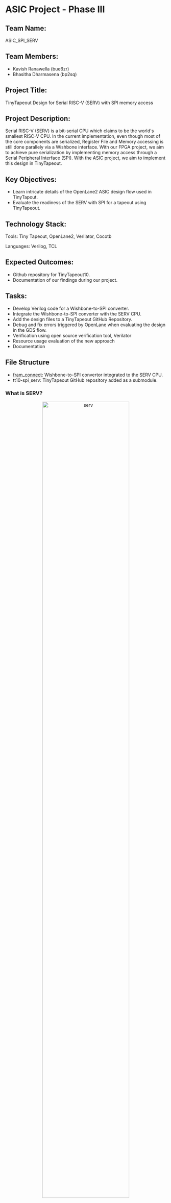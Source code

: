 # ASIC Project - Phase III

## Team Name: 
ASIC_SPI_SERV

## Team Members:
- Kavish Ranawella (bue6zr)
- Bhasitha Dharmasena (bp2sq)

## Project Title:
TinyTapeout Design for Serial RISC-V (SERV) with SPI memory access

## Project Description:
Serial RISC-V (SERV) is a bit-serial CPU which claims to be the world's smallest RISC-V CPU. In the current implementation, even though most of the core components are serialized, Register File and Memory accessing is still done parallely via a Wishbone interface. With our FPGA project, we aim to achieve pure serialization by implementing memory access through a Serial Peripheral Interface (SPI). With the ASIC project, we aim to implement this design in TinyTapeout.

## Key Objectives:
- Learn intricate details of the OpenLane2 ASIC design flow used in TinyTapout.
- Evaluate the readiness of the SERV with SPI for a tapeout using TinyTapeout.


## Technology Stack:
Tools: Tiny Tapeout, OpenLane2, Verilator, Cocotb

Languages: Verilog, TCL


## Expected Outcomes:
- Github repository for TinyTapeout10.
- Documentation of our findings during our project.


## Tasks:
- Develop Verilog code for a Wishbone-to-SPI converter.
- Integrate the Wishbone-to-SPI converter with the SERV CPU.
- Add the design files to a TinyTapeout GitHub Repository.
- Debug and fix errors triggered by OpenLane when evaluating the design in the GDS flow.
- Verification using open source verification tool, Verilator
- Resource usage evaluation of the new approach
- Documentation

## File Structure
- [fram_connect](https://github.com/hplp/2025-asic-design-projects-asic_spi_i2c/tree/main/fram_connect): Wishbone-to-SPI convertor integrated to the SERV CPU.
- tt10-spi_serv: TinyTapeout GitHub repository added as a submodule.




### What is SERV?

<figure style="text-align: center;">
  <img src="images/serv.png" alt="serv" width="80%">
</figure>

Serial RISC-V (SERV) is bit-serial CPU that claims to be the world's smallest RISC-V CPU. It is,
- Open source (under BSD license)
- Uses Wishbone interface for Data and Instruction Buses
- Compatible with Zephyr OS (light-weight, open-source OS by Linux Foundation)

For this project, we use **Servant** which is a reference platform which packages memory, GPIO and timers with SERV to make it a standalone computer. This also uses Wishbone for the memory interfaces.

### Wishbone vs SPI (Serial Peripheral Interface)

###### Wishbone:
- A parallel synchronous protocol
- Relatively high speed - **Can access 1 word using 1 clock cycle**
- Requires high wire count **(100+ in total)**

<figure style="text-align: center;">
  <img src="images/wb_con_2.png" alt="wb_con" width=35%">
  <figcaption>Figure:Wishbone Connection</figcaption>
</figure>


###### SPI
- A synchronized serial communication protocol
- Can integrate with **4 wires total**
- A Master-Slave Architecture
- Relatively slow - **require 64 clock cycles to access 1 word** 

<figure style="margin: 0 auto; text-align: center; width: 35%;">
  <img src="images/spi_con.png" alt="spi_read" style="width: 100%;">
  <figcaption>Figure: SPI Connection</figcaption>
</figure>



<figure style="margin: 0 auto; text-align: center; width: 35%;">
  <img src="images/spi_read_2.png" alt="spi_read" style="width: 100%;">
  <figcaption>Figure: SPI Read Operation</figcaption>
</figure>



## Results
#### TinyTapeout Implementation

<p align="center">
  <img src="images/ttlogo_400.png" alt="utilization_error" width="30%">


The SPI-SERV design was hardened using the TinyTapeout(TT) repository. The final TT implementation made use of a totl of 3X2 tiles with a 80% placement density. The final utilization was 64.5% with a total wire length of 243537um. The picture illustrats the 3D rendered image of the final design on TT. 

<p align="center">
  <img src="images/TT_3D_rendered.png" alt="utilization_error" width="80%">
</p>

#### Cocotb Testing
TT uses cocotb for testing purposes. The cocotb testing scripts were updated to sanity test the design upon updating them. The image below shows an example of how the cocotb tests the design files for store word and load world (printing 'Yes' tests for load word specifically)

<p align="center">
  <img src="images/cocotb_tests.png" alt="utilization_error" width="80%">
  <figcaption style="text-align: center;">Figure: cocotb tests</figcaption>
</p>

#### TinyTapeout Resource Utilization
The image below shows the overview resource utilization in TT.

<p align="center">
  <img src="images/TT_resource_utilization.png" alt="utilization_error" width="80%">
  <figcaption>Figure: TinyTapeout Resource Utilization</figcaption>
</p>

#### Verification 
###### The Dining Philosophers Problem
The Dining Philosophers Problem is a classic example in computer science that illustrates issues related to synchronization, concurrency, and resource sharing. 

<p align="center">
  <img src="images/at_the_table.png" alt="utilization_error" width="40%">
</p>

* There are five philosophers sitting around a circular table.
* Each philosopher alternates between thinking and eating.
* In front of each philosopher is a plate of spaghetti, and between each pair of philosophers is one fork (so 5 philosophers, 5 forks total).
* To eat, a philosopher needs both the left and right forks.
* A philosopher must pick up the left fork and the right fork, eat, and then put them down.

The Verilog design was also verified using the open soure verification tool, Verilator. The video demo below shows how the the design was simulated for the Dining Philosophers Problem in Verilator.

<p align="center">
  <a href="https://drive.google.com/file/d/1RlvJeYeywYfrMxeHt2FA7NISYa-Ry-am/view?usp=share_link">
    <img src="images/Verilator_test.png" alt="Video Preview" width="80%">
  </a>
</p>

#### Final Overview and Outlook
The project successfully decoupls the in-built memory in SERV and successfully replaces that with an expternal SPI-FRAM. With SPI interface, the external memory can be accessed using a total of 4 wires. This also reduces the total logic footprint requirement in the SERV. This proves that it is possible to implement a external memory accessing using serial SPI protocol for SERV. Therefore with further work, it is possible to achieve a fully bit-serial architecture for SERV with SPI memory accessing. 
